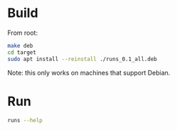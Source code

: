 # Build
From root:
```bash
make deb
cd target
sudo apt install --reinstall ./runs_0.1_all.deb
```
Note: this only works on machines that support Debian.
# Run
```bash
runs --help
```
